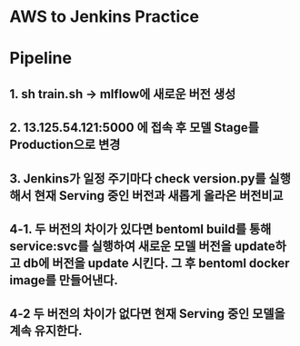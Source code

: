 # AWS to Jenkins Practice

# Pipeline

## 1. sh train.sh -> mlflow에 새로운 버전 생성
## 2. 13.125.54.121:5000 에 접속 후 모델 Stage를 Production으로 변경
## 3. Jenkins가 일정 주기마다 check version.py를 실행해서 현재 Serving 중인 버전과 새롭게 올라온 버전비교
## 4-1. 두 버전의 차이가 있다면 bentoml build를 통해 service:svc를 실행하여 새로운 모델 버전을 update하고 db에 버전을 update 시킨다. 그 후 bentoml docker image를 만들어낸다.
## 4-2 두 버전의 차이가 없다면 현재 Serving 중인 모델을 계속 유지한다.